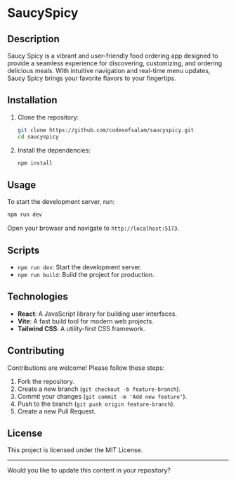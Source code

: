 # SaucySpicy

## Description
Saucy Spicy is a vibrant and user-friendly food ordering app designed to provide a seamless experience for discovering, customizing, and ordering delicious meals. With intuitive navigation and real-time menu updates, Saucy Spicy brings your favorite flavors to your fingertips.


## Installation

1. Clone the repository:
    ```bash
    git clone https://github.com/codesofsalam/saucyspicy.git
    cd saucyspicy
    ```

2. Install the dependencies:
    ```bash
    npm install
    ```

## Usage

To start the development server, run:
```bash
npm run dev
```

Open your browser and navigate to `http://localhost:5173`.

## Scripts

- `npm run dev`: Start the development server.
- `npm run build`: Build the project for production.

## Technologies

- **React**: A JavaScript library for building user interfaces.
- **Vite**: A fast build tool for modern web projects.
- **Tailwind CSS**: A utility-first CSS framework.

## Contributing

Contributions are welcome! Please follow these steps:

1. Fork the repository.
2. Create a new branch (`git checkout -b feature-branch`).
3. Commit your changes (`git commit -m 'Add new feature'`).
4. Push to the branch (`git push origin feature-branch`).
5. Create a new Pull Request.

## License

This project is licensed under the MIT License.

---

Would you like to update this content in your repository?

